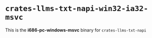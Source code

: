 # `crates-llms-txt-napi-win32-ia32-msvc`

This is the **i686-pc-windows-msvc** binary for `crates-llms-txt-napi`
